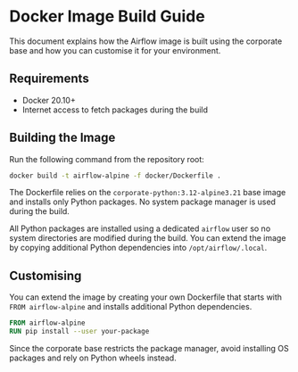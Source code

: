 # Docker Image Build Guide

This document explains how the Airflow image is built using the corporate base and how you can customise it for your environment.

## Requirements
- Docker 20.10+
- Internet access to fetch packages during the build

## Building the Image
Run the following command from the repository root:
```bash
docker build -t airflow-alpine -f docker/Dockerfile .
```
The Dockerfile relies on the `corporate-python:3.12-alpine3.21` base image and installs only Python packages. No system package manager is used during the build.

All Python packages are installed using a dedicated `airflow` user so no system
directories are modified during the build. You can extend the image by copying
additional Python dependencies into `/opt/airflow/.local`.

## Customising
You can extend the image by creating your own Dockerfile that starts with `FROM airflow-alpine` and installs additional Python dependencies.

```Dockerfile
FROM airflow-alpine
RUN pip install --user your-package
```

Since the corporate base restricts the package manager, avoid installing OS packages and rely on Python wheels instead.
